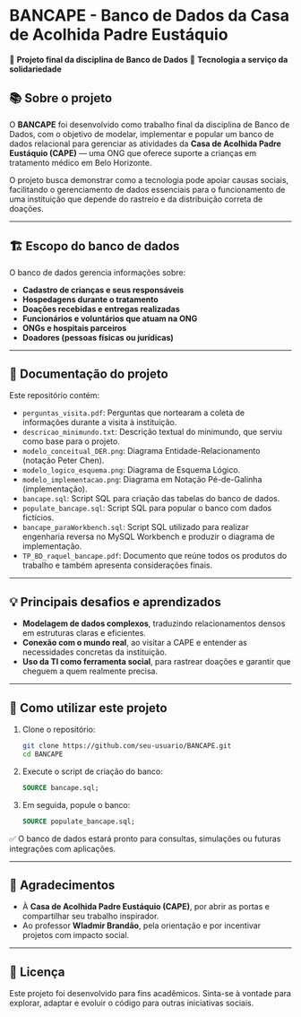 # BANCAPE - Banco de Dados da Casa de Acolhida Padre Eustáquio

🚀 **Projeto final da disciplina de Banco de Dados**
🎯 **Tecnologia a serviço da solidariedade**

## 📚 Sobre o projeto

O **BANCAPE** foi desenvolvido como trabalho final da disciplina de Banco de Dados, com o objetivo de modelar, implementar e popular um banco de dados relacional para gerenciar as atividades da **Casa de Acolhida Padre Eustáquio (CAPE)** — uma ONG que oferece suporte a crianças em tratamento médico em Belo Horizonte.

O projeto busca demonstrar como a tecnologia pode apoiar causas sociais, facilitando o gerenciamento de dados essenciais para o funcionamento de uma instituição que depende do rastreio e da distribuição correta de doações.

---

## 🏗️ Escopo do banco de dados

O banco de dados gerencia informações sobre:

* **Cadastro de crianças e seus responsáveis**
* **Hospedagens durante o tratamento**
* **Doações recebidas e entregas realizadas**
* **Funcionários e voluntários que atuam na ONG**
* **ONGs e hospitais parceiros**
* **Doadores (pessoas físicas ou jurídicas)**

---

## 📝 Documentação do projeto

Este repositório contém:

* `perguntas_visita.pdf`: Perguntas que nortearam a coleta de informações durante a visita à instituição.
* `descricao_minimundo.txt`: Descrição textual do minimundo, que serviu como base para o projeto.
* `modelo_conceitual_DER.png`: Diagrama Entidade-Relacionamento (notação Peter Chen).
* `modelo_logico_esquema.png`: Diagrama de Esquema Lógico.
* `modelo_implementacao.png`: Diagrama em Notação Pé-de-Galinha (implementação).
* `bancape.sql`: Script SQL para criação das tabelas do banco de dados.
* `populate_bancape.sql`: Script SQL para popular o banco com dados fictícios.
* `bancape_paraWorkbench.sql`: Script SQL utilizado para realizar engenharia reversa no MySQL Workbench e produzir o diagrama de implementação.
* `TP_BD_raquel_bancape.pdf`: Documento que reúne todos os produtos do trabalho e também apresenta considerações finais.

---

## 💡 Principais desafios e aprendizados

* **Modelagem de dados complexos**, traduzindo relacionamentos densos em estruturas claras e eficientes.
* **Conexão com o mundo real**, ao visitar a CAPE e entender as necessidades concretas da instituição.
* **Uso da TI como ferramenta social**, para rastrear doações e garantir que cheguem a quem realmente precisa.

---

## 🚀 Como utilizar este projeto

1. Clone o repositório:

   ```bash
   git clone https://github.com/seu-usuario/BANCAPE.git
   cd BANCAPE
   ```

2. Execute o script de criação do banco:

   ```sql
   SOURCE bancape.sql;
   ```

3. Em seguida, popule o banco:

   ```sql
   SOURCE populate_bancape.sql;
   ```

✅ O banco de dados estará pronto para consultas, simulações ou futuras integrações com aplicações.

---

## 🤝 Agradecimentos

* À **Casa de Acolhida Padre Eustáquio (CAPE)**, por abrir as portas e compartilhar seu trabalho inspirador.
* Ao professor **Wladmir Brandão**, pela orientação e por incentivar projetos com impacto social.

---

## 📌 Licença

Este projeto foi desenvolvido para fins acadêmicos. Sinta-se à vontade para explorar, adaptar e evoluir o código para outras iniciativas sociais.
